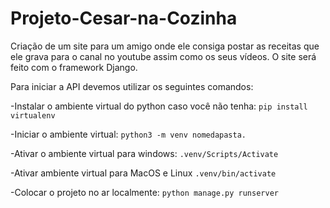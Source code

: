 # Projeto-Cesar-na-Cozinha
Criação de um site para um amigo onde ele consiga postar as receitas que ele grava para o canal no youtube assim como os seus vídeos.
O site será feito com o framework Django.

Para iniciar a API devemos utilizar os seguintes comandos:


-Instalar o ambiente virtual do python caso você não tenha: 
```pip install virtualenv```

-Iniciar o ambiente virtual: 
```python3 -m venv nomedapasta.```

-Ativar o ambiente virtual para windows: 
```.venv/Scripts/Activate```

-Ativar ambiente virtual para MacOS e Linux 
```.venv/bin/activate```

-Colocar o projeto no ar localmente: 
```python manage.py runserver```
